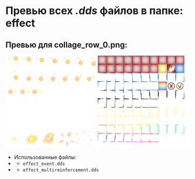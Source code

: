# Превью всех ***.dds*** файлов в папке: effect
## Превью для collage_row_0.png:
![collage_row_0.png](collage_row_0.png)
- Использованные файлы:
- - ``` effect_event.dds ```
- - ``` effect_multireinforcement.dds ```
